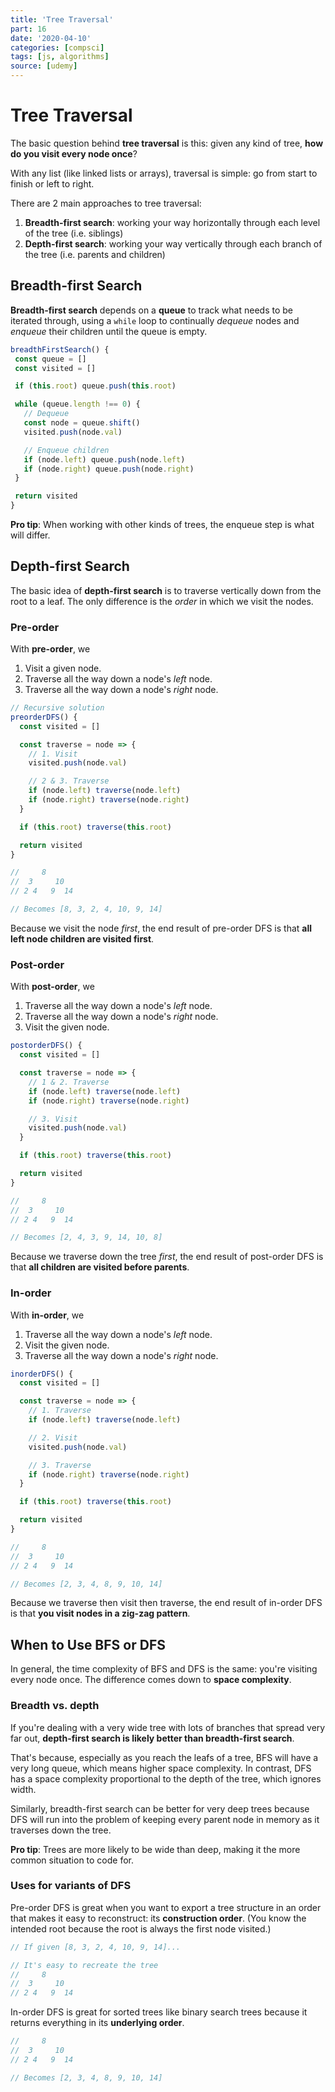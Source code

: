 ```yaml
---
title: 'Tree Traversal'
part: 16
date: '2020-04-10'
categories: [compsci]
tags: [js, algorithms]
source: [udemy]
---
```


# Tree Traversal

The basic question behind **tree traversal** is this: given any kind of tree, **how do you visit every node once**?

With any list (like linked lists or arrays), traversal is simple: go from start to finish or left to right.

There are 2 main approaches to tree traversal:

1. **Breadth-first search**: working your way horizontally through each level of the tree (i.e. siblings)
2. **Depth-first search**: working your way vertically through each branch of the tree (i.e. parents and children)

## Breadth-first Search

**Breadth-first search** depends on a **queue** to track what needs to be iterated through, using a `while` loop to continually *dequeue* nodes and *enqueue* their children until the queue is empty.

```js
breadthFirstSearch() {
 const queue = []
 const visited = []

 if (this.root) queue.push(this.root)

 while (queue.length !== 0) {
   // Dequeue
   const node = queue.shift()
   visited.push(node.val)

   // Enqueue children
   if (node.left) queue.push(node.left)
   if (node.right) queue.push(node.right)
 }

 return visited
}
```

**Pro tip**: When working with other kinds of trees, the enqueue step is what will differ.

## Depth-first Search

The basic idea of **depth-first search** is to traverse vertically down from the root to a leaf. The only difference is the *order* in which we visit the nodes.

### Pre-order

With **pre-order**, we

1. Visit a given node.
2. Traverse all the way down a node's *left* node.
1. Traverse all the way down a node's *right* node.

```js
// Recursive solution
preorderDFS() {
  const visited = []

  const traverse = node => {
    // 1. Visit
    visited.push(node.val)

    // 2 & 3. Traverse
    if (node.left) traverse(node.left)
    if (node.right) traverse(node.right)
  }

  if (this.root) traverse(this.root)

  return visited
}

//     8
//  3     10
// 2 4   9  14

// Becomes [8, 3, 2, 4, 10, 9, 14]
```

Because we visit the node *first*, the end result of pre-order DFS is that **all left node children are visited first**.

### Post-order

With **post-order**, we

1. Traverse all the way down a node's *left* node.
2. Traverse all the way down a node's *right* node.
3. Visit the given node.

```js
postorderDFS() {
  const visited = []

  const traverse = node => {
    // 1 & 2. Traverse
    if (node.left) traverse(node.left)
    if (node.right) traverse(node.right)

    // 3. Visit
    visited.push(node.val)
  }

  if (this.root) traverse(this.root)

  return visited
}

//     8
//  3     10
// 2 4   9  14

// Becomes [2, 4, 3, 9, 14, 10, 8]
```

Because we traverse down the tree *first*, the end result of post-order DFS is that **all children are visited before parents**.

### In-order

With **in-order**, we

1. Traverse all the way down a node's *left* node.
2. Visit the given node.
3. Traverse all the way down a node's *right* node.

```js
inorderDFS() {
  const visited = []

  const traverse = node => {
    // 1. Traverse
    if (node.left) traverse(node.left)

    // 2. Visit
    visited.push(node.val)

    // 3. Traverse
    if (node.right) traverse(node.right)
  }

  if (this.root) traverse(this.root)

  return visited
}

//     8
//  3     10
// 2 4   9  14

// Becomes [2, 3, 4, 8, 9, 10, 14]
```

Because we traverse then visit then traverse, the end result of in-order DFS is that **you visit nodes in a zig-zag pattern**.

## When to Use BFS or DFS

In general, the time complexity of BFS and DFS is the same: you're visiting every node once. The difference comes down to **space complexity**.

### Breadth vs. depth

If you're dealing with a very wide tree with lots of branches that spread very far out, **depth-first search is likely better than breadth-first search**.

That's because, especially as you reach the leafs of a tree, BFS will have a very long queue, which means higher space complexity. In contrast, DFS has a space complexity proportional to the depth of the tree, which ignores width.

Similarly, breadth-first search can be better for very deep trees because DFS will run into the problem of keeping every parent node in memory as it traverses down the tree.

**Pro tip**: Trees are more likely to be wide than deep, making it the more common situation to code for.

### Uses for variants of DFS

Pre-order DFS is great when you want to export a tree structure in an order that makes it easy to reconstruct: its **construction order**. (You know the intended root because the root is always the first node visited.)

```js
// If given [8, 3, 2, 4, 10, 9, 14]...

// It's easy to recreate the tree
//     8
//  3     10
// 2 4   9  14
```

In-order DFS is great for sorted trees like binary search trees because it returns everything in its **underlying order**.

```js
//     8
//  3     10
// 2 4   9  14

// Becomes [2, 3, 4, 8, 9, 10, 14]
```